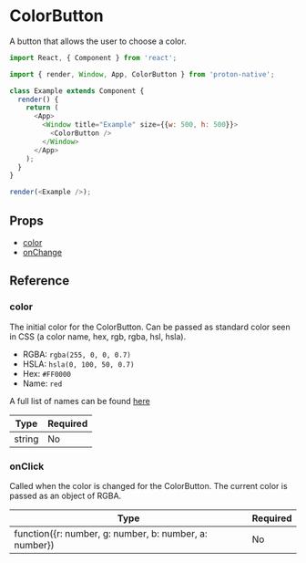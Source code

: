 # ColorButton

A button that allows the user to choose a color.

```javascript
import React, { Component } from 'react';

import { render, Window, App, ColorButton } from 'proton-native';

class Example extends Component {
  render() {
    return (
      <App>
        <Window title="Example" size={{w: 500, h: 500}}>
          <ColorButton />
        </Window>
      </App>
    );
  }
}

render(<Example />);
```

## Props

- [color](#color)
- [onChange](#onChange)

## Reference

### color

The initial color for the ColorButton. Can be passed as standard color seen in CSS (a color name, hex, rgb, rgba, hsl, hsla).

- RGBA: `rgba(255, 0, 0, 0.7)`
- HSLA: `hsla(0, 100, 50, 0.7)`
- Hex: `#FF0000`
- Name: `red`

A full list of names can be found [here](https://www.w3schools.com/colors/colors_names.asp)

| **Type** | **Required** |
| --- | --- |
| string | No |

### onClick

Called when the color is changed for the ColorButton. The current color is passed as an object of RGBA.

| **Type** | **Required** |
| --- | --- |
| function({r: number, g: number, b: number, a: number}) | No |
